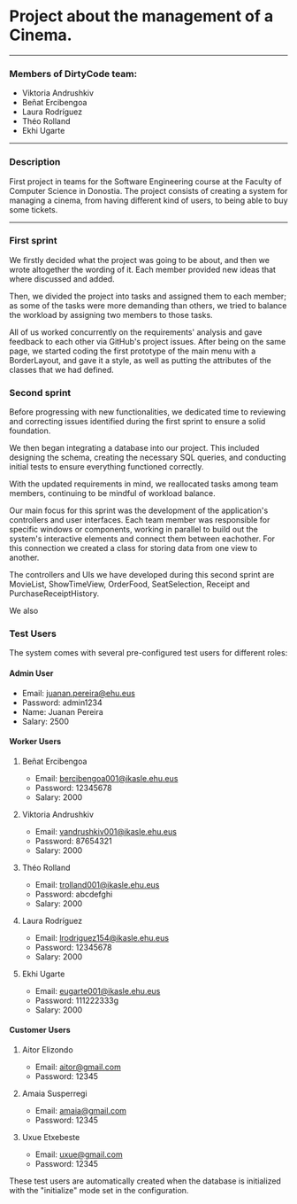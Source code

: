 # Project about the management of a Cinema.

---

### Members of DirtyCode team:

- Viktoria Andrushkiv
- Beñat Ercibengoa
- Laura Rodríguez
- Théo Rolland
- Ekhi Ugarte

---

### Description

First project in teams for the Software Engineering course at the Faculty of Computer Science in Donostia.
The project consists of creating a system for managing a cinema, from having different kind of
users, to being able to buy some tickets.

---

### First sprint

We firstly decided what the project was going to be about, and then we wrote altogether the
wording of it. Each member provided new ideas that where discussed and added.

Then, we divided the project into tasks and assigned them to each member; as some of the tasks
were more demanding than others, we tried to balance the workload by assigning two members to those tasks.

All of us worked concurrently on the requirements' analysis and gave feedback to each other via GitHub's
project issues. After being on the same page, we started coding the first prototype of the main menu with a
BorderLayout, and gave it a style, as well as putting the attributes of the classes that we had defined.

### Second sprint

Before progressing with new functionalities, we dedicated time to reviewing and correcting issues identified during the first sprint to ensure a solid foundation.

We then began integrating a database into our project. This included designing the schema, creating the necessary SQL queries, and conducting initial tests to ensure everything functioned correctly.

With the updated requirements in mind, we reallocated tasks among team members, continuing to be mindful of workload balance.

Our main focus for this sprint was the development of the application's controllers and user interfaces. Each team member was responsible for specific windows or components, working in parallel to build out the system's interactive elements and connect them between eachother. For this connection we created a class for storing data from one view to another.

The controllers and UIs we have developed during this second sprint are MovieList, ShowTimeView, OrderFood, SeatSelection, Receipt and PurchaseReceiptHistory.

We also 

### Test Users

The system comes with several pre-configured test users for different roles:

#### Admin User

- Email: juanan.pereira@ehu.eus
- Password: admin1234
- Name: Juanan Pereira
- Salary: 2500

#### Worker Users

1. Beñat Ercibengoa

   - Email: bercibengoa001@ikasle.ehu.eus
   - Password: 12345678
   - Salary: 2000

2. Viktoria Andrushkiv

   - Email: vandrushkiv001@ikasle.ehu.eus
   - Password: 87654321
   - Salary: 2000

3. Théo Rolland

   - Email: trolland001@ikasle.ehu.eus
   - Password: abcdefghi
   - Salary: 2000

4. Laura Rodríguez

   - Email: lrodriguez154@ikasle.ehu.eus
   - Password: 12345678
   - Salary: 2000

5. Ekhi Ugarte
   - Email: eugarte001@ikasle.ehu.eus
   - Password: 111222333g
   - Salary: 2000

#### Customer Users

1. Aitor Elizondo

   - Email: aitor@gmail.com
   - Password: 12345

2. Amaia Susperregi

   - Email: amaia@gmail.com
   - Password: 12345

3. Uxue Etxebeste
   - Email: uxue@gmail.com
   - Password: 12345

These test users are automatically created when the database is initialized with the "initialize" mode set in the configuration.
